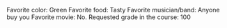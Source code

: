 Favorite color: Green
Favorite food: Tasty
Favorite musician/band: Anyone buy you
Favorite movie: No.
Requested grade in the course: 100
